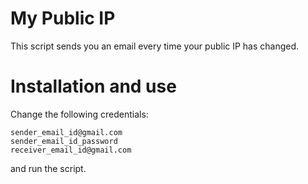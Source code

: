 # My Public IP

This script sends you an email every time your public IP has changed.

# Installation and use

Change the following credentials:

```
sender_email_id@gmail.com
sender_email_id_password
receiver_email_id@gmail.com
```

and run the script.
